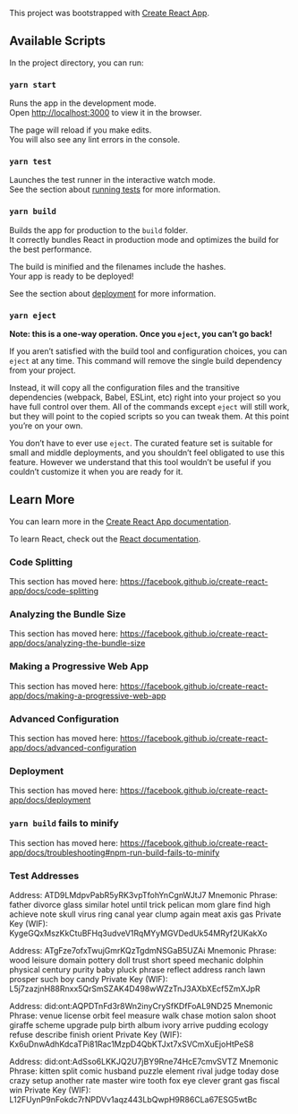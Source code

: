 This project was bootstrapped with [Create React App](https://github.com/facebook/create-react-app).

## Available Scripts

In the project directory, you can run:

### `yarn start`

Runs the app in the development mode.<br />
Open [http://localhost:3000](http://localhost:3000) to view it in the browser.

The page will reload if you make edits.<br />
You will also see any lint errors in the console.

### `yarn test`

Launches the test runner in the interactive watch mode.<br />
See the section about [running tests](https://facebook.github.io/create-react-app/docs/running-tests) for more information.

### `yarn build`

Builds the app for production to the `build` folder.<br />
It correctly bundles React in production mode and optimizes the build for the best performance.

The build is minified and the filenames include the hashes.<br />
Your app is ready to be deployed!

See the section about [deployment](https://facebook.github.io/create-react-app/docs/deployment) for more information.

### `yarn eject`

**Note: this is a one-way operation. Once you `eject`, you can’t go back!**

If you aren’t satisfied with the build tool and configuration choices, you can `eject` at any time. This command will remove the single build dependency from your project.

Instead, it will copy all the configuration files and the transitive dependencies (webpack, Babel, ESLint, etc) right into your project so you have full control over them. All of the commands except `eject` will still work, but they will point to the copied scripts so you can tweak them. At this point you’re on your own.

You don’t have to ever use `eject`. The curated feature set is suitable for small and middle deployments, and you shouldn’t feel obligated to use this feature. However we understand that this tool wouldn’t be useful if you couldn’t customize it when you are ready for it.

## Learn More

You can learn more in the [Create React App documentation](https://facebook.github.io/create-react-app/docs/getting-started).

To learn React, check out the [React documentation](https://reactjs.org/).

### Code Splitting

This section has moved here: https://facebook.github.io/create-react-app/docs/code-splitting

### Analyzing the Bundle Size

This section has moved here: https://facebook.github.io/create-react-app/docs/analyzing-the-bundle-size

### Making a Progressive Web App

This section has moved here: https://facebook.github.io/create-react-app/docs/making-a-progressive-web-app

### Advanced Configuration

This section has moved here: https://facebook.github.io/create-react-app/docs/advanced-configuration

### Deployment

This section has moved here: https://facebook.github.io/create-react-app/docs/deployment

### `yarn build` fails to minify

This section has moved here: https://facebook.github.io/create-react-app/docs/troubleshooting#npm-run-build-fails-to-minify

### Test Addresses

Address: ATD9LMdpvPabR5yRK3vpTfohYnCgnWJtJ7
Mnemonic Phrase: father divorce glass similar hotel until trick pelican mom glare find high achieve note skull virus ring canal year clump again meat axis gas
Private Key (WIF): KygeGQxMszKkCtuBFHq3udveV1RqMYyMGVDedUk54MRyf2UKakXo

Address: ATgFze7ofxTwujGmrKQzTgdmNSGaB5UZAi
Mnemonic Phrase: wood leisure domain pottery doll trust short speed mechanic dolphin physical century purity baby pluck phrase reflect address ranch lawn prosper such boy candy
Private Key (WIF): L5j7zazjnH88Rnxx5QrSmSZAK4D498wWZzTnJ3AXbXEcf5ZmXJpR

Address: did:ont:AQPDTnFd3r8Wn2inyCrySfKDfFoAL9ND25
Mnemonic Phrase: venue license orbit feel measure walk chase motion salon shoot giraffe scheme upgrade pulp birth album ivory arrive pudding ecology refuse describe finish orient
Private Key (WIF): Kx6uDnwAdhKdcaTPi81Rac1MzpD4QbKTJxt7xSVCmXuEjoHtPeS8

Address: did:ont:AdSso6LKKJQ2U7jBY9Rne74HcE7cmvSVTZ
Mnemonic Phrase: kitten split comic husband puzzle element rival judge today dose crazy setup another rate master wire tooth fox eye clever grant gas fiscal win
Private Key (WIF): L12FUynP9nFokdc7rNPDVv1aqz443LbQwpH9R86CLa67ESG5wtBc
